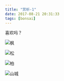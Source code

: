 ```yaml
---
title: "赏析-1" 
date: 2017-08-21 20:31:33
tags: [bonsai]
---
```

喜欢吗？

![枫](https://blog-staryu-cn.oss-cn-shanghai.aliyuncs.com/201X/picture-201X-blog/0f8ff94499625b18b86bb311bdbf34b66e9c28c18630-S9Ryyv_fw658.jpg)

<!-- truncate -->

![松](https://blog-staryu-cn.oss-cn-shanghai.aliyuncs.com/60da9047d6175cdd8547f7d22c67b673afebc11410c05-9wN1c7_fw658.jpg)

![柏](https://blog-staryu-cn.oss-cn-shanghai.aliyuncs.com/201X/picture-201X-blog/07e4b1df9a9ce38744f67dee846c5be6d9f31e57c5ee-vfGJjd_fw658.jpg)

![山城](https://blog-staryu-cn.oss-cn-shanghai.aliyuncs.com/ed888196e2ffd0a39f25f650abce11c2b8c7e17ead5dc-MDSmAz_fw658.jpg)

